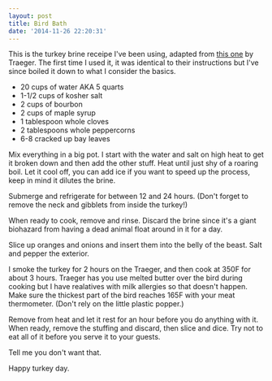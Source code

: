 ```yaml
---
layout: post
title: Bird Bath
date: '2014-11-26 22:20:31'
---
```


This is the turkey brine receipe I've been using, adapted from [this one](http://www.traegergrills.com/teamtraeger/post/2013/11/14/Slow-Smoked-Maple-Bourbon-Brined-Turkey.aspx#.VHZLgYsnxSU) by Traeger. The first time I used it, it was identical to their instructions but I've since boiled it down to what I consider the basics.

* 20 cups of water AKA 5 quarts
* 1-1/2 cups of kosher salt
* 2 cups of bourbon
* 2 cups of maple syrup
* 1 tablespoon whole cloves
* 2 tablespoons whole peppercorns
* 6-8 cracked up bay leaves

Mix everything in a big pot. I start with the water and salt on high heat to get it broken down and then add the other stuff. Heat until just shy of a roaring boil. Let it cool off, you can add ice if you want to speed up the process, keep in mind it dilutes the brine.

Submerge and refrigerate for between 12 and 24 hours. (Don't forget to remove the neck and gibblets from inside the turkey!)

When ready to cook, remove and rinse. Discard the brine since it's a giant biohazard from having a dead animal float around in it for a day.

Slice up oranges and onions and insert them into the belly of the beast. Salt and pepper the exterior. 

I smoke the turkey for 2 hours on the Traeger, and then cook at 350F for about 3 hours. Traeger has you use melted butter over the bird during cooking but I have realatives with milk allergies so that doesn't happen. Make sure the thickest part of the bird reaches 165F with your meat thermometer. (Don't rely on the little plastic popper.) 

Remove from heat and let it rest for an hour before you do anything with it. When ready, remove the stuffing and discard, then slice and dice. Try not to eat all of it before you serve it to your guests.

Tell me you don't want that.

Happy turkey day.